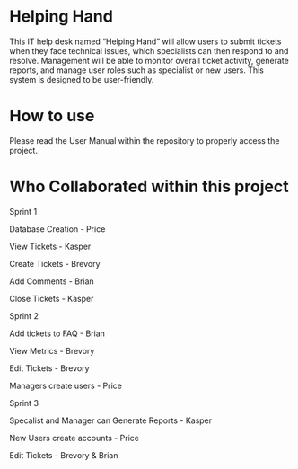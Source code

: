 # Helping Hand

This IT help desk named “Helping Hand” will allow users to submit tickets when they face technical issues, which specialists can then respond to and resolve. Management will be able to monitor overall ticket activity, generate reports, and manage user roles such as specialist or new users. This system is designed to be user-friendly.

# How to use

Please read the User Manual within the repository to properly access the project.


# Who Collaborated within this project

Sprint 1

Database Creation - Price

View Tickets - Kasper

Create Tickets - Brevory

Add Comments - Brian

Close Tickets - Kasper

Sprint 2

Add tickets to FAQ - Brian

View Metrics - Brevory

Edit Tickets - Brevory

Managers create users - Price

Sprint 3

Specalist and Manager can Generate Reports - Kasper

New Users create accounts - Price

Edit Tickets - Brevory & Brian
